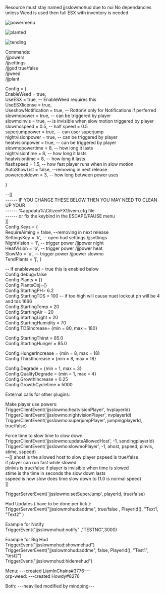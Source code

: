     
Resource must stay named jjsslowmohud   due to nui 
No dependancies unless Weed is used then full ESX with inventory is needed

![powermenu](https://user-images.githubusercontent.com/5308859/132145165-44ed2ac2-d5f8-4eb1-b788-384da43ba38a.png)

  ![planted](https://user-images.githubusercontent.com/5308859/132145171-96325eec-b52e-46b4-a819-0ba94e257f1c.png)
  
![tending](https://user-images.githubusercontent.com/5308859/132145173-169025e1-5b70-4991-b498-d2229f7d2a81.png)

  
Commands:    
/jjpowers    
/jjsettings  
/jjgod true/false  
/jjweed  
/jjplant  
  
  
Config = {  
  EnableWeed = true,   
  UseESX = true, -- EnableWeed requires this  
  UseESXlicense = true,   
  UseshowNotification = true, -- RottonV only for Notifications if perferred  
  slowmopower = true,  -- can be triggered by player  
  slowmoinvis = true, -- is invisible when slow motion triggered by player  
  slowmospeed = 0.5, -- half speed = 0.5  
  superjumppower = true, -- can user superjump  
  nightvisionpower = true, -- can be triggered by player  
  heatvisionpower = true, -- can be triggered by player  
  slowmopowertime = 8, -- how long it lasts  
  nightvisiontime = 8, -- how long it lasts  
  heatvisiontime = 8, -- how long it lasts  
  flashspeed = 1.5, -- how fast player runs when in slow motion  
  AutoShowList = false, --removing in next release  
  powercooldown = 3, -- how long between power uses  
    
}  

--[[  
------  IF YOU CHANGE THESE BELOW THEN YOU MAY NEED TO CLEAN UP YOUR   
------  %appdata%\CitizenFX\fivem.cfg  file   
------  or fix the keybind in the ESCAPE/PAUSE menu  
]]  
Config.Keys = {  
  RequireAiming = false, --removing in next release  
  SettingsKey = 'k',  -- open hud settings /jjsettings  
  NightVision = 'i', -- trigger power /jjpower night  
  HeatVision = 'o',  -- trigger power /jjpower heat  
  SlowMo = 'u', -- trigger power /jjpower slowmo  
  TendPlants = 'j',
}


-- if enableweed = true this is enabled below  
Config.debug=false  
Config.Plants = {}  
Config.PlantsObj={}  
Config.StartingPH= 6.2  
Config.StartingTDS = 100  -- if too high will cause nuet lockout ph will be 4 and tds 1666   
Config.StartingTemp = 20  
Config.StartingAir = 20  
Config.StartingLight = 20  
Config.StartingHumidity = 70  
Config.TDSIncrease= {min = 80, max = 180}  
  
  
Config.StartingThirst = 85.0  
Config.StartingHunger = 85.0  
  
Config.HungerIncrease = {min = 8, max = 18}  
Config.ThirstIncrease = {min = 8, max = 18}  
  
Config.Degrade = {min = 1, max = 3}  
Config.QualityDegrade = {min = 1, max = 4}  
Config.GrowthIncrease = 0.25  
Config.GrowthCycletime = 5000  
  
  
  
External calls for other plugins:  
  
Make player  use powers:  
TriggerClientEvent('jjsslowmo:heatvisionPlayer', hvplayerId)  
TriggerClientEvent('jjsslowmo:nightvisionPlayer', nvplayerId)  
TriggerClientEvent('jjsslowmo:superjumpPlayer', jumpingplayerId, true/false)  
  
  
Force time to slow time to slow down:  
TriggerClientEvent('jjsslowmo:updateAllowedHost', -1, sendingplayerId)  
TriggerClientEvent('jjsslowmo:slowmoPlayer', -1, ahost, pspeed, pinvis, stime, sspeed)   
--[[ ahost is the allowed host to slow player pspeed is true/false   
if player can run fast while slowed  
    pinivis is true/false if player is invisible when time is slowed  
    stime is the time in seconds the slow down lasts  
    sspeed is how slow does time slow down to  (1.0 is normal speed)  
    ]]  
  
  
TriggerServerEvent('jjsslowmo:setSuperJump', playerId, true/false)  
  
  
Hud Updates ( have to be done per tick ):  
TriggerServerEvent("jjsslowmohud:addme", true/false , PlayerId(), "Text1, "Text2" )  
  
  
  
Example for Notify  
TriggerEvent("jjsslowmohud:notify" ,"TESTNG",3000)  
  
  
  
Example for Big Hud  
TriggerEvent("jjsslowmohud:showmehud")  
TriggerServerEvent("jjsslowmohud:addme", false, PlayerId(), "Test1", "test2")  
TriggerEvent("jjsslowmohud:hidemehud")   
    
Menu:        ---created LiamInChains#3776---  
orp-weed:    ---created Howdy#8276  
  
Both:        ---heavilied modified by mindping---  
  
